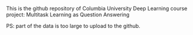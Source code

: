 This is the github repository of Columbia University Deep Learning course project: Multitask Learning as Question Answering

PS: part of the data is too large to upload to the github.
